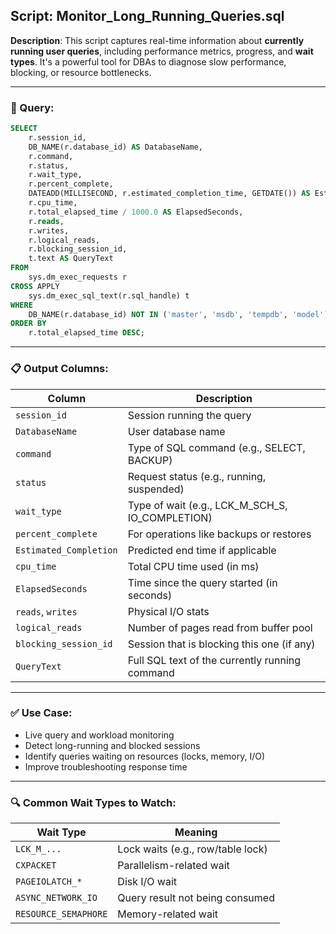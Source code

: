 ## Script: Monitor_Long_Running_Queries.sql

**Description**:
This script captures real-time information about **currently running user queries**, including performance metrics, progress, and **wait types**. It's a powerful tool for DBAs to diagnose slow performance, blocking, or resource bottlenecks.

---

### 🔧 Query:
```sql
SELECT 
    r.session_id,
    DB_NAME(r.database_id) AS DatabaseName,
    r.command,
    r.status,
    r.wait_type,                                           
    r.percent_complete,
    DATEADD(MILLISECOND, r.estimated_completion_time, GETDATE()) AS Estimated_Completion,
    r.cpu_time,
    r.total_elapsed_time / 1000.0 AS ElapsedSeconds,
    r.reads,
    r.writes,
    r.logical_reads,
    r.blocking_session_id,
    t.text AS QueryText
FROM 
    sys.dm_exec_requests r
CROSS APPLY 
    sys.dm_exec_sql_text(r.sql_handle) t
WHERE 
    DB_NAME(r.database_id) NOT IN ('master', 'msdb', 'tempdb', 'model')
ORDER BY 
    r.total_elapsed_time DESC;
```

---

### 📋 Output Columns:

| Column             | Description                                          |
|--------------------|------------------------------------------------------|
| `session_id`       | Session running the query                            |
| `DatabaseName`     | User database name                                   |
| `command`          | Type of SQL command (e.g., SELECT, BACKUP)           |
| `status`           | Request status (e.g., running, suspended)            |
| `wait_type`        | Type of wait (e.g., LCK_M_SCH_S, IO_COMPLETION)      |
| `percent_complete` | For operations like backups or restores              |
| `Estimated_Completion` | Predicted end time if applicable                 |
| `cpu_time`         | Total CPU time used (in ms)                          |
| `ElapsedSeconds`   | Time since the query started (in seconds)            |
| `reads`, `writes`  | Physical I/O stats                                   |
| `logical_reads`    | Number of pages read from buffer pool                |
| `blocking_session_id` | Session that is blocking this one (if any)       |
| `QueryText`        | Full SQL text of the currently running command       |

---

### ✅ Use Case:
- Live query and workload monitoring
- Detect long-running and blocked sessions
- Identify queries waiting on resources (locks, memory, I/O)
- Improve troubleshooting response time

---

### 🔍 Common Wait Types to Watch:
| Wait Type         | Meaning                          |
|-------------------|----------------------------------|
| `LCK_M_...`       | Lock waits (e.g., row/table lock)|
| `CXPACKET`        | Parallelism-related wait         |
| `PAGEIOLATCH_*`   | Disk I/O wait                    |
| `ASYNC_NETWORK_IO`| Query result not being consumed  |
| `RESOURCE_SEMAPHORE` | Memory-related wait          |

